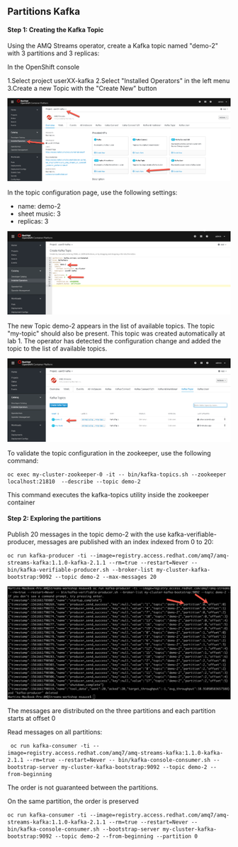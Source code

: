 ## Partitions Kafka

#### Step 1: Creating the Kafka Topic

Using the AMQ Streams operator, create a Kafka topic named "demo-2" with 3 partitions and 3 replicas:

In the OpenShift console

1.Select project userXX-kafka
2.Select "Installed Operators" in the left menu
3.Create a new Topic with the "Create New" button

![Console](images/lab2-partitions-01.png)

In the topic configuration page, use the following settings:
* name: demo-2
* sheet music: 3
* replicas: 3

![Topic YAML](images/lab2-partitions-02.png)

The new Topic demo-2 appears in the list of available topics. The topic "my-topic" should also be present. This topic was created automatically at lab 1. The operator has detected the configuration change and added the topic to the list of available topics. 

![Topic Liste](images/lab2-partitions-03.png)

To validate the topic configuration in the zookeeper, use the following command:

```
oc exec my-cluster-zookeeper-0 -it -- bin/kafka-topics.sh --zookeeper localhost:21810  --describe --topic demo-2
```

This command executes the kafka-topics utility inside the zookeeper container

#### Step 2: Exploring the partitions

Publish 20 messages in the topic demo-2 with the use kafka-verifiable-producer, messages are published with an index indexed from 0 to 20:

```
oc run kafka-producer -ti --image=registry.access.redhat.com/amq7/amq-streams-kafka:1.1.0-kafka-2.1.1 --rm=true --restart=Never -- bin/kafka-verifiable-producer.sh --broker-list my-cluster-kafka-bootstrap:9092 --topic demo-2 --max-messages 20
```

![Messages](images/lab2-producer-01.png)

The messages are distributed on the three partitions and each partition starts at offset 0

Read messages on all partitions:


```
 oc run kafka-consumer -ti --image=registry.access.redhat.com/amq7/amq-streams-kafka:1.1.0-kafka-2.1.1 --rm=true --restart=Never -- bin/kafka-console-consumer.sh --bootstrap-server my-cluster-kafka-bootstrap:9092 --topic demo-2 --from-beginning
 ```

The order is not guaranteed between the partitions.

On the same partition, the order is preserved

```
oc run kafka-consumer -ti --image=registry.access.redhat.com/amq7/amq-streams-kafka:1.1.0-kafka-2.1.1 --rm=true --restart=Never -- bin/kafka-console-consumer.sh --bootstrap-server my-cluster-kafka-bootstrap:9092 --topic demo-2 --from-beginning --partition 0
```
